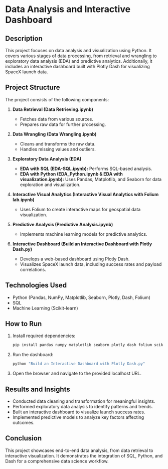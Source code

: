 # Data Analysis and Interactive Dashboard

## Description
This project focuses on data analysis and visualization using Python. It covers various stages of data processing, from retrieval and wrangling to exploratory data analysis (EDA) and predictive analytics. Additionally, it includes an interactive dashboard built with Plotly Dash for visualizing SpaceX launch data.

## Project Structure
The project consists of the following components:

1. **Data Retrieval (Data Retrieving.ipynb)**
   - Fetches data from various sources.
   - Prepares raw data for further processing.

2. **Data Wrangling (Data Wrangling.ipynb)**
   - Cleans and transforms the raw data.
   - Handles missing values and outliers.

3. **Exploratory Data Analysis (EDA)**
   - **EDA with SQL (EDA-SQL.ipynb):** Performs SQL-based analysis.
   - **EDA with Python (EDA_Python.ipynb & EDA with visualization.ipynb):** Uses Pandas, Matplotlib, and Seaborn for data exploration and visualization.

4. **Interactive Visual Analytics (Interactive Visual Analytics with Folium lab.ipynb)**
   - Uses Folium to create interactive maps for geospatial data visualization.

5. **Predictive Analysis (Predictive Analysis.ipynb)**
   - Implements machine learning models for predictive analytics.

6. **Interactive Dashboard (Build an Interactive Dashboard with Plotly Dash.py)**
   - Develops a web-based dashboard using Plotly Dash.
   - Visualizes SpaceX launch data, including success rates and payload correlations.

## Technologies Used
- Python (Pandas, NumPy, Matplotlib, Seaborn, Plotly, Dash, Folium)
- SQL
- Machine Learning (Scikit-learn)

## How to Run
1. Install required dependencies:
   ```bash
   pip install pandas numpy matplotlib seaborn plotly dash folium scikit-learn
   ```
2. Run the dashboard:
   ```bash
   python "Build an Interactive Dashboard with Plotly Dash.py"
   ```
3. Open the browser and navigate to the provided localhost URL.

## Results and Insights
- Conducted data cleaning and transformation for meaningful insights.
- Performed exploratory data analysis to identify patterns and trends.
- Built an interactive dashboard to visualize launch success rates.
- Implemented predictive models to analyze key factors affecting outcomes.

## Conclusion
This project showcases end-to-end data analysis, from data retrieval to interactive visualization. It demonstrates the integration of SQL, Python, and Dash for a comprehensive data science workflow.
